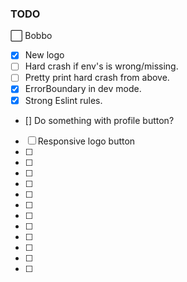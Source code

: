 ### TODO

:white_large_square: Bobbo

- [x] New logo
- [ ] Hard crash if env's is wrong/missing.
- [ ] Pretty print hard crash from above.
- [x] ErrorBoundary in dev mode.
- [x] Strong Eslint rules.
- [] Do something with profile button?
- [ ] Responsive logo button
- [ ]
- [ ]
- [ ]
- [ ]
- [ ]
- [ ]
- [ ]
- [ ]
- [ ]
- [ ]
- [ ]
- [ ]
